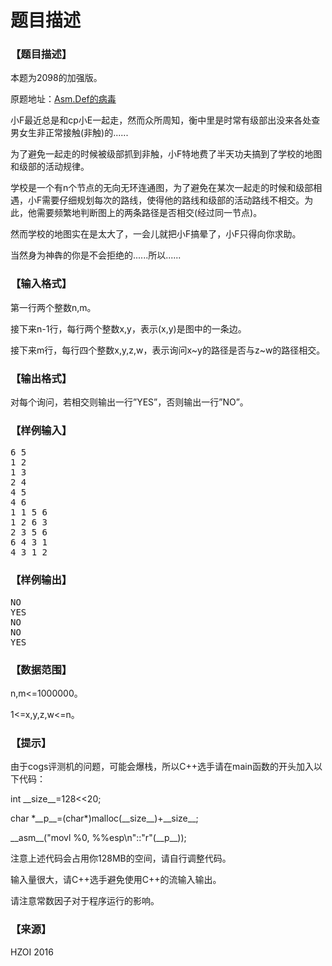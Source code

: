 # 题目描述


<h3>
【题目描述】
</h3>
<p>
本题为2098的加强版。
</p>
<p>
原题地址：<a href="http://cojs.tk/cogs/problem/problem.php?pid=2098" target="_blank">Asm.Def的病毒</a> 
</p>
<p>
小F最近总是和cp小E一起走，然而众所周知，衡中里是时常有级部出没来各处查男女生非正常接触(非触)的......
</p>
<p>
为了避免一起走的时候被级部抓到非触，小F特地费了半天功夫搞到了学校的地图和级部的活动规律。
</p>
<p>
学校是一个有n个节点的无向无环连通图，为了避免在某次一起走的时候和级部相遇，小F需要仔细规划每次的路线，使得他的路线和级部的活动路线不相交。为此，他需要频繁地判断图上的两条路径是否相交(经过同一节点)。
</p>
<p>
然而学校的地图实在是太大了，一会儿就把小F搞晕了，小F只得向你求助。
</p>
<p>
当然身为神犇的你是不会拒绝的......所以......
</p>
<h3>
【输入格式】
</h3>
<p>
第一行两个整数n,m。
</p>
<p>
接下来n-1行，每行两个整数x,y，表示(x,y)是图中的一条边。
</p>
<p>
接下来m行，每行四个整数x,y,z,w，表示询问x~y的路径是否与z~w的路径相交。
</p>
<h3>
【输出格式】
</h3>
<p>
对每个询问，若相交则输出一行”YES”，否则输出一行”NO”。
</p>
<h3>
【样例输入】
</h3>
<pre>6 5
1 2
1 3
2 4
4 5
4 6
1 1 5 6
1 2 6 3
2 3 5 6
6 4 3 1
4 3 1 2
</pre>
<h3>
【样例输出】
</h3>
<pre>NO
YES
NO
NO
YES
</pre>
<h3>
【数据范围】
</h3>
<p>
n,m&lt;=1000000。
</p>
<p>
1&lt;=x,y,z,w&lt;=n。
</p>
<h3>
【提示】
</h3>
<p>
由于cogs评测机的问题，可能会爆栈，所以C++选手请在main函数的开头加入以下代码：
</p>
<p>
int __size__=128&lt;&lt;20;
</p>
<p>
char *__p__=(char*)malloc(__size__)+__size__;
</p>
<p>
__asm__(&#34;movl %0, %%esp\n&#34;::&#34;r&#34;(__p__));
</p>
<p>
注意上述代码会占用你128MB的空间，请自行调整代码。
</p>
<p>
输入量很大，请C++选手避免使用C++的流输入输出。
</p>
<p>
请注意常数因子对于程序运行的影响。
</p>
<h3>
【来源】
</h3>
<p>
HZOI 2016
</p>
